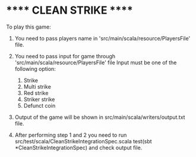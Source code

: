# **** CLEAN STRIKE ****

To play this game:
1. You need to pass players name in 'src/main/scala/resource/PlayersFile' file.
2. You need to pass input for game through 'src/main/scala/resource/PlayersFile' file
   Input must be one of the following option:
    1. Strike
    2. Multi strike
    3. Red strike
    4. Striker strike
    5. Defunct coin
  
3. Output of the game will be shown in src/main/scala/writers/output.txt file.
4. After performing step 1 and 2 you need to run src/test/scala/CleanStrikeIntegrationSpec.scala test(sbt *CleanStrikeIntegrationSpec) and check output file.
